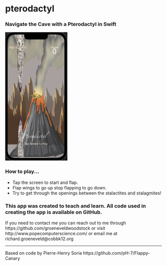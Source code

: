 # pterodactyl

<h3>
Navigate the Cave with a Pterodactyl in Swift
</h3>
<img src="https://github.com/groeneveldwoodstock/pterodactyl/blob/main/pterodactyl1.png" alt="Screen Shot" style="width:200px;">
<h3>
How to play... 
</h3>
<ul>
  <li>Tap the screen to start and flap.</li>
  <li>Flap wings to go up stop flapping to go down.</li>
  <li>Try to get through the openings between the stalactites and stalagmites!</li>
</ul>

<h3>
This app was created to teach and learn. All code used in creating the app is available on GitHub.
</h3>
<p>If you need to contact me you can reach out to me through https://github.com/groeneveldwoodstock or visit http://www.popecomputerscience.com/ or email me at richard.groeneveld@cobbk12.org 
</p>
<hr>
<p>
Based on code by Pierre-Henry Soria
https://github.com/pH-7/Flappy-Canary
</p>
  </body>
